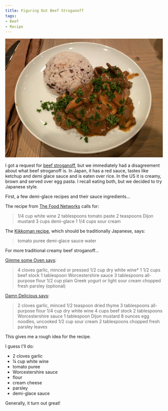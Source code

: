 ```yaml
---
title: Figuring Out Beef Stroganoff
tags:
- Beef
- Recipe
---
```

![Beef Stroganoff](/images/beef-stroganoff.jpeg)

I got a request for [beef stroganoff](https://en.wikipedia.org/wiki/Beef_Stroganoff), but we immediately had a disagreement about what beef stroganoff is. In Japan, it has a red sauce, tastes like ketchup and demi glace sauce and is eaten over rice. In the US it is creamy, brown and served over egg pasta. I recall eating both, but we decided to try Japanese style.

First, a few demi-glace recipes and their sauce ingredients...

The recipe from [The Food Networks](https://www.foodnetwork.com/recipes/beef-stroganoff-recipe3-1941593) calls for:

> 1/4 cup white wine
> 2 tablespoons tomato paste
> 2 teaspoons Dijon mustard
> 3 cups demi-glace
> 1 1/4 cups sour cream

The [Kikkoman recipe](https://www.kikkoman.com/en/cookbook/search/recipe/00000115/index.html), which should be traditionally Japanese, says:

>  tomato puree	
>  demi-glace sauce	
>  water

For more traditional creamy beef stroganoff...

[Gimme some Oven says](https://www.gimmesomeoven.com/easy-beef-stroganoff-recipe/):

> 4 cloves garlic, minced or pressed
> 1/2 cup dry white wine*
> 1 1/2 cups beef stock
> 1 tablespoon Worcestershire sauce
> 3 tablespoons all-purpose flour
> 1/2 cup plain Greek yogurt or light sour cream
> chopped fresh parsley (optional)

[Damn Delicious says](https://damndelicious.net/2019/04/08/one-pot-beef-stroganoff/):

> 2 cloves garlic, minced
> 1/2 teaspoon dried thyme
> 3 tablespoons all-purpose flour
> 1/4 cup dry white wine
> 4 cups beef stock
> 2 tablespoons Worcestershire sauce
> 1 tablespoon Dijon mustard
> 8 ounces egg noodles, uncooked
> 1/2 cup sour cream
> 2 tablespoons chopped fresh parsley leaves

This gives me a rough idea for the recipe.

I guess I'll do:

- 2 cloves garlic
- ¼ cup white wine
- tomato puree
- Worcestershire sauce
- flour
- cream cheese
- parsley
- demi-glace sauce

Generally, it turn out great!